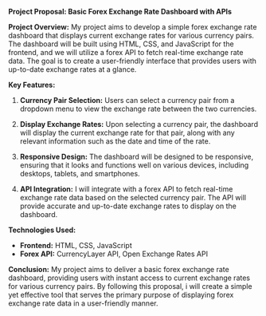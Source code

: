**Project Proposal: Basic Forex Exchange Rate Dashboard with APIs**

**Project Overview:**
My project aims to develop a simple forex exchange rate dashboard that displays current exchange rates for various currency pairs. The dashboard will be built using HTML, CSS, and JavaScript for the frontend, and we will utilize a forex API to fetch real-time exchange rate data. The goal is to create a user-friendly interface that provides users with up-to-date exchange rates at a glance.

**Key Features:**

1. **Currency Pair Selection:** Users can select a currency pair from a dropdown menu to view the exchange rate between the two currencies.

2. **Display Exchange Rates:** Upon selecting a currency pair, the dashboard will display the current exchange rate for that pair, along with any relevant information such as the date and time of the rate.

3. **Responsive Design:** The dashboard will be designed to be responsive, ensuring that it looks and functions well on various devices, including desktops, tablets, and smartphones.

4. **API Integration:** I will integrate with a forex API to fetch real-time exchange rate data based on the selected currency pair. The API will provide accurate and up-to-date exchange rates to display on the dashboard.

**Technologies Used:**

- **Frontend:** HTML, CSS, JavaScript
- **Forex API:** CurrencyLayer API, Open Exchange Rates API

**Conclusion:**
My project aims to deliver a basic forex exchange rate dashboard, providing users with instant access to current exchange rates for various currency pairs. By following this proposal, i will create a simple yet effective tool that serves the primary purpose of displaying forex exchange rate data in a user-friendly manner.
